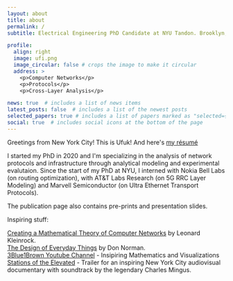 ```yaml
---
layout: about
title: about
permalink: /
subtitle: Electrical Engineering PhD Candidate at NYU Tandon. Brooklyn, NY.

profile:
  align: right
  image: ufi.png
  image_circular: false # crops the image to make it circular
  address: >
    <p>Computer Networks</p>
    <p>Protocols</p>
    <p>Cross-Layer Analysis</p>

news: true  # includes a list of news items
latest_posts: false  # includes a list of the newest posts
selected_papers: true # includes a list of papers marked as "selected={true}"
social: true  # includes social icons at the bottom of the page
---
```


Greetings from New York City! This is Ufuk! And here's [my résumé](assets/pdf/Ufuk_Usubutun_Resume.pdf)

I started my PhD in 2020 and I'm specializing in the analysis of network protocols and infrastructure through analytical modeling and experimental evalutaion. Since the start of my PhD at NYU, I interned with Nokia Bell Labs (on routing optimization), with AT&T Labs Research (on 5G RRC Layer Modeling) and Marvell Semiconductor (on Ultra Ethernet Transport Protocols).

The publication page also contains pre-prints and presentation slides.



Inspiring stuff:

[Creating a Mathematical Theory of Computer Networks](https://www.researchgate.net/publication/220244226_Creating_a_Mathematical_Theory_of_Computer_Networks) by Leonard Kleinrock.\
[The Design of Everyday Things](https://www.amazon.com/Design-Everyday-Things-Revised-Expanded/dp/0465050654) by Don Norman.\
[3Blue1Brown Youtube Channel](https://www.youtube.com/@3blue1brown) - Insipiring Mathematics and Visualizations\
[Stations of the Elevated](https://www.youtube.com/watch?v=J0iqF6A4vRI) - Trailer for an inspiring New York City audiovisual documentary with soundtrack by the legendary Charles Mingus.

<!---
your comment goes here
and here
Write your biography here. Tell the world about yourself. Link to your favorite [subreddit](http://reddit.com). You can put a picture in, too. The code is already in, just name your picture `prof_pic.jpg` and put it in the `img/` folder.

Put your address / P.O. box / other info right below your picture. You can also disable any of these elements by editing `profile` property of the YAML header of your `_pages/about.md`. Edit `_bibliography/papers.bib` and Jekyll will render your [publications page](/al-folio/publications/) automatically.

Link to your social media connections, too. This theme is set up to use [Font Awesome icons](http://fortawesome.github.io/Font-Awesome/) and [Academicons](https://jpswalsh.github.io/academicons/), like the ones below. Add your Facebook, Twitter, LinkedIn, Google Scholar, or just disable all of them.
-->
